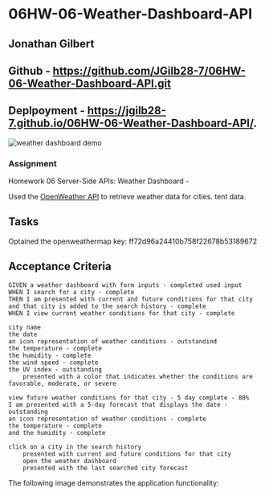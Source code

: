 # 06HW-06-Weather-Dashboard-API
## Jonathan Gilbert
## Github -  https://github.com/JGilb28-7/06HW-06-Weather-Dashboard-API.git
## Deplpoyment -  https://jgilb28-7.github.io/06HW-06-Weather-Dashboard-API/.
![weather dashboard demo](./link/)

### Assignment

Homework 06 Server-Side APIs: Weather Dashboard - 

Used the [OpenWeather API](https://openweathermap.org/api) to retrieve weather data for cities. tent data.

## Tasks
Optained the openweathermap key: ff72d96a24410b758f22678b53189672

## Acceptance Criteria

```
GIVEN a weather dashboard with form inputs - completed used input
WHEN I search for a city - complete
THEN I am presented with current and future conditions for that city and that city is added to the search history - complete
WHEN I view current weather conditions for that city - complete 

city name
the date
an icon representation of weather conditions - outstandind
the temperature - complete
the humidity - complete
the wind speed - complete 
the UV index - outstanding
    presented with a color that indicates whether the conditions are favorable, moderate, or severe

view future weather conditions for that city - 5 day complete - 80%
I am presented with a 5-day forecast that displays the date - outstanding
an icon representation of weather conditions - complete
the temperature - complete
and the humidity - complete

click on a city in the search history 
    presented with current and future conditions for that city
    open the weather dashboard
    presented with the last searched city forecast
```

The following image demonstrates the application functionality:

